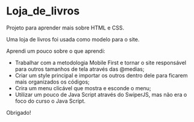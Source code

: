 # Loja_de_livros

Projeto para aprender mais sobre HTML e CSS.

Uma loja de livros foi usada como modelo para o site.

Aprendi um pouco sobre o que aprendi:

* Trabalhar com a metodologia Mobile First e tornar o site responsável para outros tamanhos de tela através das @medias;
* Criar um style principal e importar os outros dentro dele para ficarem mais organizados os códigos;
* Crira um menu clicável que mostra e esconde o menu;
* Utilizar um pouco de Java Script através do SwiperJS, mas não era o foco do curso o Java Script.

Obrigado!


